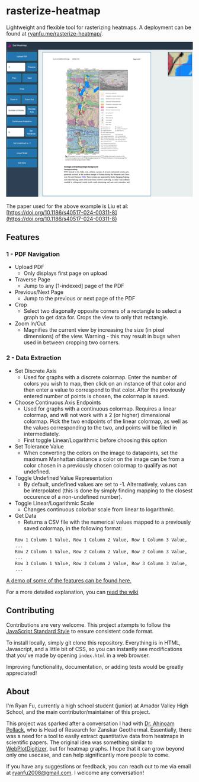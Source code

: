 # rasterize-heatmap

Lightweight and flexible tool for rasterizing heatmaps. A deployment can be found at [ryanfu.me/rasterize-heatmap/](http://ryanfu.me/rasterize-heatmap/).

![Demonstration Image](assets/demo.png)

The paper used for the above example is Liu et al: [https://doi.org/10.1186/s40517-024-00311-8](https://doi.org/10.1186/s40517-024-00311-8)

## Features

### 1 - PDF Navigation
- Upload PDF
  - Only displays first page on upload
- Traverse Page
  - Jump to any [1-indexed] page of the PDF
- Previous/Next Page
  - Jump to the previous or next page of the PDF
- Crop
  - Select two diagonally opposite corners of a rectangle to select a graph to get data for. Crops the view to only that rectangle. 
- Zoom In/Out
  - Magnifies the current view by increasing the size (in pixel dimensions) of the view. Warning - this may result in bugs when used in between cropping two corners.

### 2 - Data Extraction
- Set Discrete Axis
  - Used for graphs with a discrete colormap. Enter the number of colors you wish to map, then click on an instance of that color and then enter a value to correspond to that color. After the previously entered number of points is chosen, the colormap is saved.
- Choose Continuous Axis Endpoints
  - Used for graphs with a continuous colormap. Requires a linear colormap, and will not work with a 2 (or higher) dimensional colormap. Pick the two endpoints of the linear colormap, as well as the values corresponding to the two, and points will be filled in intermediately. 
  - First toggle Linear/Logarithmic before choosing this option
- Set Tolerance Value
  - When converting the colors on the image to datapoints, set the maximum Manhattan distance a color on the image can be from a color chosen in a previously chosen colormap to qualify as not undefined.
- Toggle Undefined Value Representation
  - By default, undefined values are set to -1. Alternatively, values can be interpolated (this is done by simply finding mapping to the closest occurence of a non-undefined number). 
- Toggle Linear/Logarithmic Scale
  - Changes continuous colorbar scale from linear to logarithmic.
- Get Data
  - Returns a CSV file with the numerical values mapped to a previously saved colormap, in the following format:
  ```
  Row 1 Column 1 Value, Row 1 Column 2 Value, Row 1 Column 3 Value, ...
  Row 2 Column 1 Value, Row 2 Column 2 Value, Row 2 Column 3 Value, ...
  Row 3 Column 1 Value, Row 3 Column 2 Value, Row 3 Column 3 Value, ...
  ```

[A demo of some of the features can be found here.](http://ryanfu.me/rasterize-heatmap/assets/demo-video.mp4)

For a more detailed explanation, you can [read the wiki](https://github.com/RyanFu008/rasterize-heatmap/wiki)

## Contributing

Contributions are very welcome. This project attempts to follow the [JavaScript Standard Style](https://github.com/standard/standard) to ensure consistent code format. 

To install locally, simply git clone this repository. Everything is in HTML, Javascript, and a little bit of CSS, so you can instantly see modifications that you've made by opening `index.html` in a web browser. 

Improving functionality, documentation, or adding tests would be greatly appreciated!

## About

I'm Ryan Fu, currently a high school student (junior) at Amador Valley High School, and the main contributor/maintainer of this project.

This project was sparked after a conversation I had with [Dr. Ahinoam Pollack](https://www.linkedin.com/in/ahinoam-pollack/), who is Head of Research for Zanskar Geothermal. Essentially, there was a need for a tool to easily extract quantitative data from heatmaps in scientific papers. The original idea was something similar to [WebPlotDigitizer](https://automeris.io/), but for heatmap graphs. I hope that it can grow beyond only one usecase, and can help significantly more people to come.

If you have any suggestions or feedback, you can reach out to me via email at <ryanfu2008@gmail.com>. I welcome any conversation!